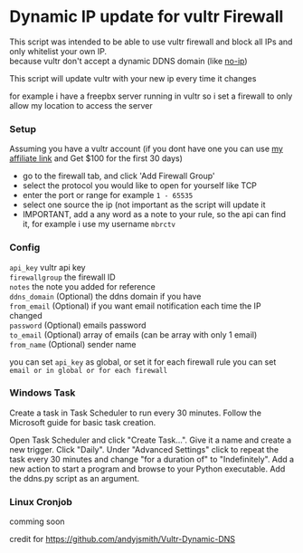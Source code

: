 # Dynamic IP update for vultr Firewall


This script was intended to be able to use vultr firewall and block all IPs and only whitelist your own IP. \
because vultr don't accept a dynamic DDNS domain (like [no-ip](https://www.noip.com/))

This script will update vultr with your new ip every time it changes

for example i have a freepbx server running in vultr so i set a firewall to only allow my location to access the server

### Setup

Assuming you have a vultr account (if you dont have one you can use [my affiliate link](https://www.vultr.com/?ref=8519411-6G) and Get $100 for the first 30 days)

* go to the firewall tab, and click 'Add Firewall Group'
* select the protocol you would like to open for yourself like TCP 
* enter the port or range for example `1 - 65535`	
* select one source the ip (not important as the script will update it 
* IMPORTANT, add a any word as a note to your rule, so the api can find it, for example i use my username `mbrctv`


### Config

`api_key` vultr api key \
`firewallgroup` the firewall ID \
`notes` the note you added for reference \
`ddns_domain` (Optional) the ddns domain if you have \
`from_email` (Optional) if you want email notification each time the IP changed \
`password` (Optional) emails password \
`to_email` (Optional) array of emails (can be array with only 1 email) \
`from_name` (Optional) sender name

you can set `api_key` as global, or set it for each firewall rule
you can set `email or in global or for each firewall`


### Windows Task
Create a task in Task Scheduler to run every 30 minutes. Follow the Microsoft guide for basic task creation.

Open Task Scheduler and click "Create Task...".
Give it a name and create a new trigger.
Click "Daily". Under "Advanced Settings" click to repeat the task every 30 minutes and change "for a duration of" to "Indefinitely".
Add a new action to start a program and browse to your Python executable. Add the ddns.py script as an argument.

### Linux Cronjob

comming soon


credit for https://github.com/andyjsmith/Vultr-Dynamic-DNS
